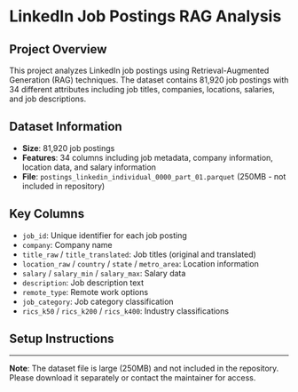 # LinkedIn Job Postings RAG Analysis

## Project Overview
This project analyzes LinkedIn job postings using Retrieval-Augmented Generation (RAG) techniques. The dataset contains 81,920 job postings with 34 different attributes including job titles, companies, locations, salaries, and job descriptions.

## Dataset Information
- **Size**: 81,920 job postings
- **Features**: 34 columns including job metadata, company information, location data, and salary information
- **File**: `postings_linkedin_individual_0000_part_01.parquet` (250MB - not included in repository)

## Key Columns
- `job_id`: Unique identifier for each job posting
- `company`: Company name
- `title_raw` / `title_translated`: Job titles (original and translated)
- `location_raw` / `country` / `state` / `metro_area`: Location information
- `salary` / `salary_min` / `salary_max`: Salary data
- `description`: Job description text
- `remote_type`: Remote work options
- `job_category`: Job category classification
- `rics_k50` / `rics_k200` / `rics_k400`: Industry classifications


## Setup Instructions



---

**Note**: The dataset file is large (250MB) and not included in the repository. Please download it separately or contact the maintainer for access.
